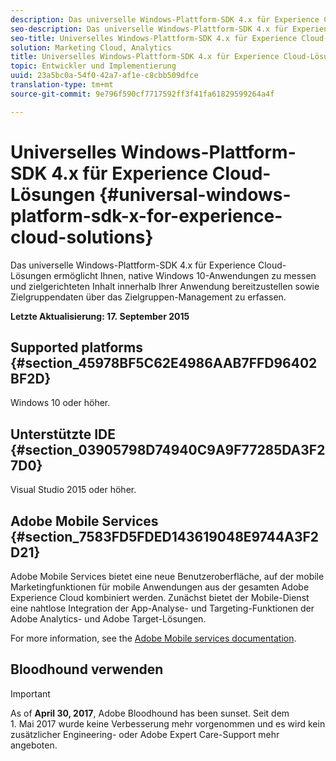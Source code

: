 ```yaml
---
description: Das universelle Windows-Plattform-SDK 4.x für Experience Cloud-Lösungen ermöglicht Ihnen, native Windows 10-Anwendungen zu messen und zielgerichteten Inhalt innerhalb Ihrer Anwendung bereitzustellen sowie Zielgruppendaten über das Zielgruppen-Management zu erfassen.
seo-description: Das universelle Windows-Plattform-SDK 4.x für Experience Cloud-Lösungen ermöglicht Ihnen, native Windows 10-Anwendungen zu messen und zielgerichteten Inhalt innerhalb Ihrer Anwendung bereitzustellen sowie Zielgruppendaten über das Zielgruppen-Management zu erfassen.
seo-title: Universelles Windows-Plattform-SDK 4.x für Experience Cloud-Lösungen
solution: Marketing Cloud, Analytics
title: Universelles Windows-Plattform-SDK 4.x für Experience Cloud-Lösungen
topic: Entwickler und Implementierung
uuid: 23a5bc0a-54f0-42a7-af1e-c8cbb509dfce
translation-type: tm+mt
source-git-commit: 9e796f590cf7717592ff3f41fa61829599264a4f

---
```



# Universelles Windows-Plattform-SDK 4.x für Experience Cloud-Lösungen {#universal-windows-platform-sdk-x-for-experience-cloud-solutions}

Das universelle Windows-Plattform-SDK 4.x für Experience Cloud-Lösungen ermöglicht Ihnen, native Windows 10-Anwendungen zu messen und zielgerichteten Inhalt innerhalb Ihrer Anwendung bereitzustellen sowie Zielgruppendaten über das Zielgruppen-Management zu erfassen.

**Letzte Aktualisierung: 17. September 2015**

## Supported platforms {#section_45978BF5C62E4986AAB7FFD96402BF2D}

Windows 10 oder höher.

## Unterstützte IDE {#section_03905798D74940C9A9F77285DA3F27D0}

Visual Studio 2015 oder höher.

## Adobe Mobile Services {#section_7583FD5FDED143619048E9744A3F2D21}

Adobe Mobile Services bietet eine neue Benutzeroberfläche, auf der mobile Marketingfunktionen für mobile Anwendungen aus der gesamten Adobe Experience Cloud kombiniert werden. Zunächst bietet der Mobile-Dienst eine nahtlose Integration der App-Analyse- und Targeting-Funktionen der Adobe Analytics- und Adobe Target-Lösungen.

For more information, see the [Adobe Mobile services documentation](/help/using/home.md).

## Bloodhound verwenden

>[!IMPORTANT]
>
>As of **April 30, 2017**, Adobe Bloodhound has been
sunset. Seit dem 1. Mai 2017 wurde keine Verbesserung mehr vorgenommen und es wird kein zusätzlicher Engineering- oder Adobe Expert Care-Support mehr angeboten.

